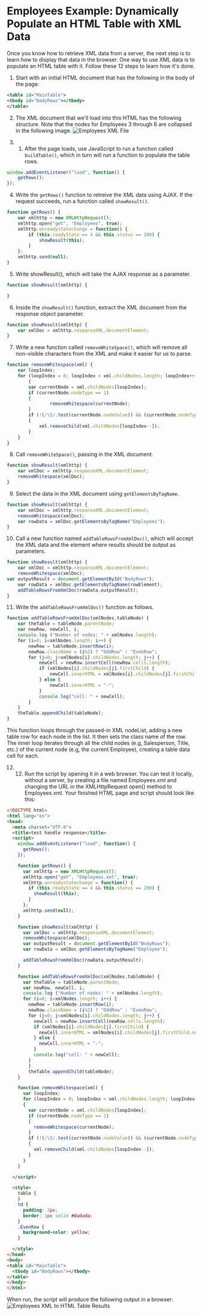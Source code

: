 # Employees Example: Dynamically Populate an HTML Table with XML Data

Once you know how to retrieve XML data from a server, the next step is to learn how to display that data in the browser. One way to use XML data is to populate an HTML table with it. Follow these 12 steps to learn how it's done.

1. Start with an initial HTML document that has the following in the body of the page: 
```xml
<table id="MainTable">
<tbody id="BodyRows"></tbody>
</table>
```

2.	The XML document that we'll load into this HTML has the following structure. Note that the nodes for Employees 3 through 6 are collapsed in the following image.
    ![Employees XML File](https://github.com/MikeMyers59/MikeMyers59/blob/main/XML/Employees/EmployeesXMLExample.png)
    
3. 1.	After the page loads, use JavaScript to run a function called `buildTable()`, which in turn will run a function to populate the table rows. 
```javascript
window.addEventListener("load", function() {
	getRows();
});
```

4.	Write the `getRows()` function to retreive the XML data using AJAX. If the request succeeds, run a function called `showResult()`.
```javascript
function getRows() {
	var xmlhttp = new XMLHttpRequest();
	xmlhttp.open("get", "Employees", true);
	xmlhttp.onreadystatechange = function() {
		if (this.readyState == 4 && this.status == 200) {
			showResult(this);
		}
	};
	xmlhttp.send(null);
}
```

5. Write showResult(), which will take the AJAX response as a parameter. 
```javascript
function showResult(xmlhttp) {

}
```

6. Inside the `showResult()` function, extract the XML document from the response object parameter. 
```javascript
function showResult(xmlhttp) {
	var xmlDoc = xmlhttp.responseXML.documentElement;
}
```

7. Write a new function called `removeWhiteSpace()`, which will remove all non-visible characters from the XML and make it easier for us to parse. 
```javascript
function removeWhitespace(xml) {
	var loopIndex;
	for (loopIndex = 0; loopIndex < xml.childNodes.length; loopIndex++)
		{
		var currentNode = xml.childNodes[loopIndex];
		if (currentNode.nodeType == 1)
		{
				removeWhitespace(currentNode);
		}
		if (!(/\S/.test(currentNode.nodeValue)) && (currentNode.nodeType == 3))
		{
			xml.removeChild(xml.childNodes[loopIndex--]);
		}
	}
}
```

8. Call `removeWhiteSpace()`, passing in the XML document. 
```javascript
function showResult(xmlhttp) {
	var xmlDoc = xmlhttp.responseXML.documentElement;
	removeWhitespace(xmlDoc);
}
```

9. Select the data in the XML document using `getElementsByTagName`. 
```javascript
function showResult(xmlhttp) {
	var xmlDoc = xmlhttp.responseXML.documentElement;
	removeWhitespace(xmlDoc);
	var rowData = xmlDoc.getElementsByTagName("Employees");
}
```

10. Call a new function named `addTableRowsFromXmlDoc()`, which will accept the XML data and the element where results should be output as parameters. 
```javascript
function showResult(xmlhttp) {
	var xmlDoc = xmlhttp.responseXML.documentElement;
	removeWhitespace(xmlDoc);
var outputResult = document.getElementById("BodyRows");
	var rowData = xmlDoc.getElementsByTagName(rowElement);
	addTableRowsFromXmlDoc(rowData,outputResult);
}
```


11. Write the `addTableRowsFromXmlDoc()` function as follows. 
```javascript
function addTableRowsFromXmlDoc(xmlNodes,tableNode) {
	var theTable = tableNode.parentNode;
	var newRow, newCell, i;
	console.log ("Number of nodes: " + xmlNodes.length);
	for (i=0; i<xmlNodes.length; i++) {
		newRow = tableNode.insertRow(i);
		newRow.className = (i%2) ? "OddRow" : "EvenRow";
		for (j=0; j<xmlNodes[i].childNodes.length; j++) {
			newCell = newRow.insertCell(newRow.cells.length);
			if (xmlNodes[i].childNodes[j].firstChild) {
				newCell.innerHTML = xmlNodes[i].childNodes[j].firstChild.nodeValue;
			} else {
				newCell.innerHTML = "-";
			}
			console.log("cell: " + newCell);
		}
	}
	theTable.appendChild(tableNode);
}
```
This function loops through the passed-in XML nodeList, adding a new table row for each node in the list. It then sets the class name of the row. The inner loop iterates through all the child nodes (e.g, Salesperson, Title, etc.) of the current node (e.g, the current Employee), creating a table data cell for each. 

12. 12.	Run the script by opening it in a web browser. You can test it locally, without a server, by creating a file named Employees.xml and changing the URL in the XMLHttpRequest open() method to Employees.xml. Your finished HTML page and script should look like this: 
```html
<!DOCTYPE html>
<html lang="en">
<head>
  <meta charset="UTF-8">
  <title>test handle response</title>
  <script>
    window.addEventListener("load", function() {
      getRows();
    });

    function getRows() {
      var xmlhttp = new XMLHttpRequest();
      xmlhttp.open("get", "Employees.xml", true);
      xmlhttp.onreadystatechange = function() {
        if (this.readyState == 4 && this.status == 200) {
          showResult(this);
        }
      };
      xmlhttp.send(null);
    }

    function showResult(xmlhttp) {
      var xmlDoc = xmlhttp.responseXML.documentElement;
      removeWhitespace(xmlDoc);
      var outputResult = document.getElementById("BodyRows");
      var rowData = xmlDoc.getElementsByTagName("Employee");

      addTableRowsFromXmlDoc(rowData,outputResult);
    }

    function addTableRowsFromXmlDoc(xmlNodes,tableNode) {
      var theTable = tableNode.parentNode;
      var newRow, newCell, i;
      console.log ("Number of nodes: " + xmlNodes.length);
      for (i=0; i<xmlNodes.length; i++) {
        newRow = tableNode.insertRow(i);
        newRow.className = (i%2) ? "OddRow" : "EvenRow";
        for (j=0; j<xmlNodes[i].childNodes.length; j++) {
          newCell = newRow.insertCell(newRow.cells.length);
          if (xmlNodes[i].childNodes[j].firstChild) {
            newCell.innerHTML = xmlNodes[i].childNodes[j].firstChild.nodeValue;
          } else {
            newCell.innerHTML = "-";
          }
          console.log("cell: " + newCell);
        }
        }
        theTable.appendChild(tableNode);
    }

    function removeWhitespace(xml) {
      var loopIndex;
      for (loopIndex = 0; loopIndex < xml.childNodes.length; loopIndex++)
      {
        var currentNode = xml.childNodes[loopIndex];
        if (currentNode.nodeType == 1)
        {
          removeWhitespace(currentNode);
        }
        if (!(/\S/.test(currentNode.nodeValue)) && (currentNode.nodeType == 3))
        {
          xml.removeChild(xml.childNodes[loopIndex--]);
        }
      }
    }

  </script>

  <style>
    table {
    }
    td {
      padding: 2px;
      border: 1px solid #dadada;
    }
    .EvenRow {
      background-color: yellow;
    }

  </style>
</head>
<body>
<table id="MainTable">
  <tbody id="BodyRows"></tbody>
</table>
</body>
</html>
```

When run, the script will produce the following output in a browser:
![Employees XML to HTML Table Results](https://github.com/MikeMyers59/MikeMyers59/blob/main/XML/Employees/EmployesXMLResults.png)

